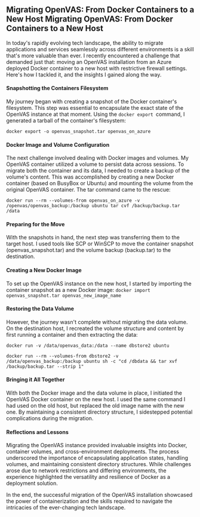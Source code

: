 ##  Migrating OpenVAS: From Docker Containers to a New Host Migrating OpenVAS: From Docker Containers to a New Host

In today's rapidly evolving tech landscape, the ability to migrate applications and services seamlessly across different environments is a skill that's more valuable than ever. I recently encountered a challenge that demanded just that: moving an OpenVAS installation from an Azure deployed Docker container to a new host with restrictive firewall settings. Here's how I tackled it, and the insights I gained along the way.

#### Snapshotting the Containers Filesystem

My journey began with creating a snapshot of the Docker container's filesystem. This step was essential to encapsulate the exact state of the OpenVAS instance at that moment. Using the `docker export `command, I generated a tarball of the container's filesystem:

`docker export -o openvas_snapshot.tar openvas_on_azure`

#### Docker Image and Volume Configuration

The next challenge involved dealing with Docker images and volumes. My OpenVAS container utilized a volume to persist data across sessions. To migrate both the container and its data, I needed to create a backup of the volume's content. This was accomplished by creating a new Docker container (based on BusyBox or Ubuntu) and mounting the volume from the original OpenVAS container. The tar command came to the rescue:

`docker run --rm --volumes-from openvas_on_azure -v /openvas/openvas_backup:/backup ubuntu tar cvf /backup/backup.tar /data`


#### Preparing for the Move
With the snapshots in hand, the next step was transferring them to the target host. I used tools like SCP or WinSCP to move the container snapshot (openvas_snapshot.tar) and the volume backup (backup.tar) to the destination.

#### Creating a New Docker Image
To set up the OpenVAS instance on the new host, I started by importing the container snapshot as a new Docker image:
`docker import openvas_snapshot.tar openvas_new_image_name`

#### Restoring the Data Volume
However, the journey wasn't complete without migrating the data volume. On the destination host, I recreated the volume structure and content by first running a container and then extracting the data:

`docker run -v /data/openvas_data:/data --name dbstore2 ubuntu`

`docker run --rm --volumes-from dbstore2 -v /data/openvas_backup:/backup ubuntu sh -c "cd /dbdata && tar xvf /backup/backup.tar --strip 1"`

#### Bringing it All Together
With both the Docker image and the data volume in place, I initiated the OpenVAS Docker container on the new host. I used the same command I had used on the old host, but replaced the old image name with the new one. By maintaining a consistent directory structure, I sidestepped potential complications during the migration.

#### Reflections and Lessons

Migrating the OpenVAS instance provided invaluable insights into Docker, container volumes, and cross-environment deployments. The process underscored the importance of encapsulating application states, handling volumes, and maintaining consistent directory structures. While challenges arose due to network restrictions and differing environments, the experience highlighted the versatility and resilience of Docker as a deployment solution.

In the end, the successful migration of the OpenVAS installation showcased the power of containerization and the skills required to navigate the intricacies of the ever-changing tech landscape.
